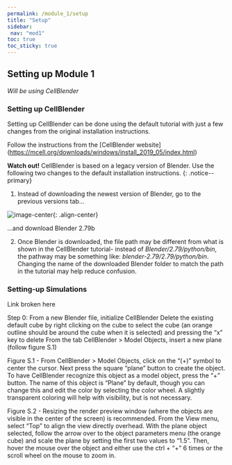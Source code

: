 ```yaml
---
permalink: /module_1/setup
title: "Setup"
sidebar: 
 nav: "mod1"
toc: true
toc_sticky: true
---
```


## Setting up Module 1

*Will be using CellBlender*

### Setting up CellBlender 
Setting up CellBlender can be done using the default tutorial with just a few changes from the original installation instructions.

Follow the instructions from the [CellBlender website] (https://mcell.org/downloads/windows/install_2019_05/index.html)

**Watch out!** CellBlender is based on a legacy version of Blender. Use the following two changes to the default installation instructions. 
{: .notice--primary}

1. Instead of downloading the newest version of Blender, go to the previous versions tab...

![image-center](../assets/images/m1_image13.png){: .align-center}

...and download Blender 2.79b

2. Once Blender is downloaded,  the file path may be different from what is shown in the CellBlender tutorial- instead of *Blender/2.79/python/bin*, the pathway may be something like: *blender-2.79/2.79/python/bin*. Changing the name of the downloaded Blender folder to match the path in the tutorial may help reduce confusion. 

### Setting-up Simulations

Link broken here

Step 0: 
From a new Blender file, initialize CellBlender
Delete the existing default cube by right clicking on the cube to select the cube (an orange outline should be around the cube when it is selected) and pressing the “x” key to delete
From the tab CellBlender > Model Objects, insert a new plane (follow figure S.1) 

Figure S.1 - From CellBlender > Model Objects, click on the “(+)” symbol to center the cursor. Next press the square “plane” button to create the object. To have CellBlender recognize this object as a model object, press the “+” button. The name of this object is “Plane” by default, though you can change this and edit the color by selecting the color wheel. A slightly transparent coloring will help with visibility, but is not necessary. 


Figure S.2 - Resizing the render preview window (where the objects are visible in the center of the screen) is recommended. From the View menu, select “Top” to align the view directly overhead. With the plane object selected, follow the arrow over to the object parameters menu (the orange cube) and scale the plane by setting the first two values to “1.5”. Then, hover the mouse over the object and either use the ctrl + “+” 6 times or the scroll wheel on the mouse to zoom in. 

